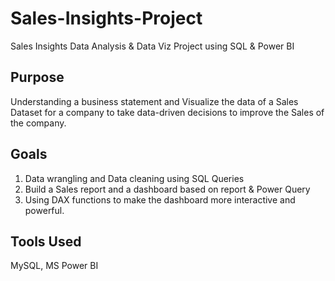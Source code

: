 # Sales-Insights-Project
Sales Insights Data Analysis &amp; Data Viz Project using SQL &amp; Power BI
## Purpose	
Understanding a business statement and  Visualize the data of a Sales Dataset for a company to take data-driven decisions to improve the Sales of the company.

## Goals	
1. Data wrangling and Data cleaning using SQL Queries
2. Build a Sales report and a dashboard based on report & Power Query
3. Using DAX functions to make the dashboard more interactive and powerful.

## Tools Used	
MySQL, MS Power BI

